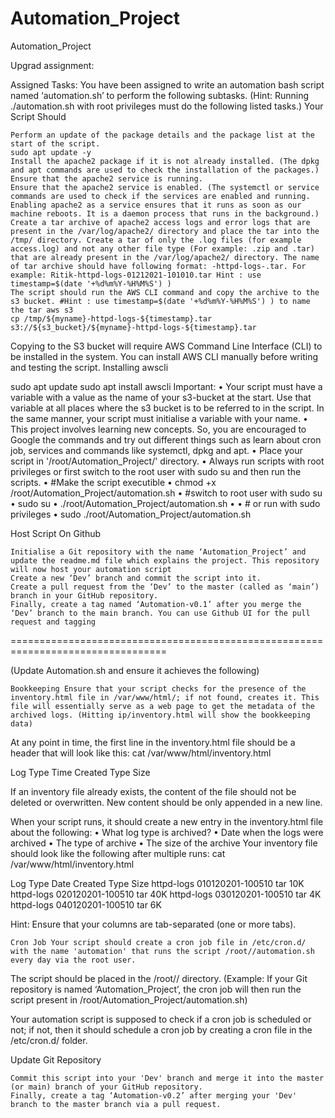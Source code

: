 # Automation_Project

Automation_Project

Upgrad assignment:

Assigned Tasks: You have been assigned to write an automation bash script named ‘automation.sh’ to perform the following subtasks. (Hint: Running ./automation.sh with root privileges must do the following listed tasks.) Your Script Should

    Perform an update of the package details and the package list at the start of the script.
    sudo apt update -y
    Install the apache2 package if it is not already installed. (The dpkg and apt commands are used to check the installation of the packages.)
    Ensure that the apache2 service is running.
    Ensure that the apache2 service is enabled. (The systemctl or service commands are used to check if the services are enabled and running. Enabling apache2 as a service ensures that it runs as soon as our machine reboots. It is a daemon process that runs in the background.)
    Create a tar archive of apache2 access logs and error logs that are present in the /var/log/apache2/ directory and place the tar into the /tmp/ directory. Create a tar of only the .log files (for example access.log) and not any other file type (For example: .zip and .tar) that are already present in the /var/log/apache2/ directory. The name of tar archive should have following format: -httpd-logs-.tar. For example: Ritik-httpd-logs-01212021-101010.tar Hint : use timestamp=$(date '+%d%m%Y-%H%M%S') )
    The script should run the AWS CLI command and copy the archive to the s3 bucket. #Hint : use timestamp=$(date '+%d%m%Y-%H%M%S') ) to name the tar aws s3
    cp /tmp/${myname}-httpd-logs-${timestamp}.tar
    s3://${s3_bucket}/${myname}-httpd-logs-${timestamp}.tar

Copying to the S3 bucket will require AWS Command Line Interface (CLI) to be installed in the system. You can install AWS CLI manually before writing and testing the script.
Installing awscli

sudo apt update sudo apt install awscli Important: • Your script must have a variable with a value as the name of your s3-bucket at the start. Use that variable at all places where the s3 bucket is to be referred to in the script. In the same manner, your script must initialise a variable with your name. • This project involves learning new concepts. So, you are encouraged to Google the commands and try out different things such as learn about cron job, services and commands like systemctl, dpkg and apt. • Place your script in '/root/Automation_Project/' directory. • Always run scripts with root privileges or first switch to the root user with sudo su and then run the scripts. • #Make the script executible • chmod +x /root/Automation_Project/automation.sh • #switch to root user with sudo su • sudo su • ./root/Automation_Project/automation.sh • • # or run with sudo privileges • sudo ./root/Automation_Project/automation.sh

Host Script On Github

    Initialise a Git repository with the name ‘Automation_Project’ and update the readme.md file which explains the project. This repository will now host your automation script
    Create a new ‘Dev’ branch and commit the script into it.
    Create a pull request from the ‘Dev’ to the master (called as ‘main’) branch in your GitHub repository.
    Finally, create a tag named ‘Automation-v0.1’ after you merge the ‘Dev’ branch to the main branch. You can use Github UI for the pull request and tagging

=================================================================================

(Update Automation.sh and ensure it achieves the following)

    Bookkeeping Ensure that your script checks for the presence of the inventory.html file in /var/www/html/; if not found, creates it. This file will essentially serve as a web page to get the metadata of the archived logs. (Hitting ip/inventory.html will show the bookkeeping data)

At any point in time, the first line in the inventory.html file should be a header that will look like this: cat /var/www/html/inventory.html

Log Type Time Created Type Size

If an inventory file already exists, the content of the file should not be deleted or overwritten. New content should be only appended in a new line.

When your script runs, it should create a new entry in the inventory.html file about the following: • What log type is archived? • Date when the logs were archived • The type of archive • The size of the archive Your inventory file should look like the following after multiple runs: cat /var/www/html/inventory.html

Log Type Date Created Type Size httpd-logs 010120201-100510 tar 10K httpd-logs 020120201-100510 tar 40K httpd-logs 030120201-100510 tar 4K httpd-logs 040120201-100510 tar 6K

Hint: Ensure that your columns are tab-separated (one or more tabs).

    Cron Job Your script should create a cron job file in /etc/cron.d/ with the name 'automation' that runs the script /root//automation.sh every day via the root user.

The script should be placed in the /root// directory. (Example: If your Git repository is named ‘Automation_Project’, the cron job will then run the script present in /root/Automation_Project/automation.sh)

Your automation script is supposed to check if a cron job is scheduled or not; if not, then it should schedule a cron job by creating a cron file in the /etc/cron.d/ folder.

Update Git Repository

    Commit this script into your 'Dev' branch and merge it into the master (or main) branch of your GitHub repository.
    Finally, create a tag ‘Automation-v0.2’ after merging your 'Dev' branch to the master branch via a pull request.



